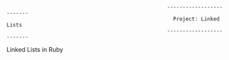 
                                                        -------------------------
                                                          Project: Linked Lists
                                                        -------------------------
                                                                
Linked Lists in Ruby
